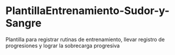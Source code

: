 # PlantillaEntrenamiento-Sudor-y-Sangre
Plantilla para registrar rutinas de entrenamiento, llevar registro de progresiones y lograr la sobrecarga progresiva
